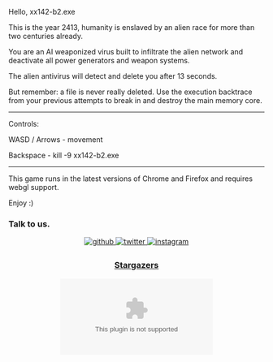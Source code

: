 

Hello, xx142-b2.exe

This is the year 2413,
humanity is enslaved by an alien race for more than two centuries already.

You are an AI weaponized virus built to infiltrate the alien network and deactivate all power generators and weapon systems.

The alien antivirus will detect and delete you after 13 seconds.

But remember: a file is never really deleted. Use the execution backtrace from your previous attempts to break in and destroy the main memory core.

---

Controls:

WASD / Arrows - movement

Backspace - kill -9 xx142-b2.exe

---


This game runs in the latest versions of Chrome and Firefox and requires webgl support.

Enjoy :)

### Talk to us.
<div align="center">
<a href="https://github.com/HackWeiser360" target="_blank">
<img src=https://img.shields.io/badge/github-%2324292e.svg?&style=for-the-badge&logo=github&logoColor=white alt=github style="margin-bottom: 5px;" />
</a>
<a href="https://twitter.com/503_madmax" target="_blank">
<img src=https://img.shields.io/badge/twitter-%2300acee.svg?&style=for-the-badge&logo=twitter&logoColor=white alt=twitter style="margin-bottom: 5px;" />
</a>
<a href="https://www.instagram.com/madmax4708/" target="_blank">
<img src=https://img.shields.io/badge/instagram-%23000000.svg?&style=for-the-badge&logo=instagram&logoColor=white alt=instagram style="margin-bottom: 5px;" />



### Stargazers
[![Stargazers repo roster for @HackWeiser360/xx142-b2.exe](https://reporoster.com/stars/HackWeiser360/xx142-b2.exe)](https://github.com/HackWeiser360/xx142-b2.exe)
